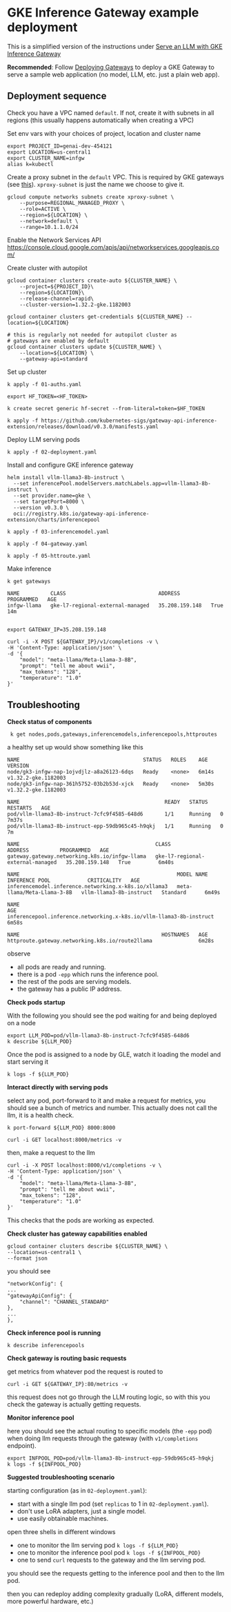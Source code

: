 
# GKE Inference Gateway example deployment

This is a simplified version of the instructions under [Serve an LLM with GKE Inference Gateway](https://cloud.google.com/kubernetes-engine/docs/tutorials/serve-with-gke-inference-gateway)

**Recommended**: Follow [Deploying Gateways](https://cloud.google.com/kubernetes-engine/docs/how-to/deploying-gateways) to deploy a GKE Gateway to serve a sample web application (no model, LLM, etc. just a plain web app).



## Deployment sequence

Check you have a VPC named `default`. If not, create it with subnets in all regions (this usually happens automatically when creating a VPC)

Set env vars with your choices of project, location and cluster name

```
export PROJECT_ID=genai-dev-454121
export LOCATION=us-central1
export CLUSTER_NAME=infgw
alias k=kubectl
```


Create a proxy subnet in the `default` VPC. This is required by GKE gateways (see [this](https://cloud.google.com/load-balancing/docs/proxy-only-subnets#proxy_only_subnet_create)). `xproxy-subnet` is just the name we choose to give it.
```
gcloud compute networks subnets create xproxy-subnet \
    --purpose=REGIONAL_MANAGED_PROXY \
    --role=ACTIVE \
    --region=${LOCATION} \
    --network=default \
    --range=10.1.1.0/24
```

Enable the Network Services API https://console.cloud.google.com/apis/api/networkservices.googleapis.com/

Create cluster with autopilot
```
gcloud container clusters create-auto ${CLUSTER_NAME} \
    --project=${PROJECT_ID}\
    --region=${LOCATION}\
    --release-channel=rapid\
    --cluster-version=1.32.2-gke.1182003 

gcloud container clusters get-credentials ${CLUSTER_NAME} --location=${LOCATION}

# this is regularly not needed for autopilot cluster as
# gateways are enabled by default
gcloud container clusters update ${CLUSTER_NAME} \
    --location=${LOCATION} \
    --gateway-api=standard
```

Set up cluster
```
k apply -f 01-auths.yaml

export HF_TOKEN=<HF_TOKEN>

k create secret generic hf-secret --from-literal=token=$HF_TOKEN
      
k apply -f https://github.com/kubernetes-sigs/gateway-api-inference-extension/releases/download/v0.3.0/manifests.yaml
```

Deploy LLM serving pods

```
k apply -f 02-deployment.yaml
```

Install and configure GKE inference gateway
```
helm install vllm-llama3-8b-instruct \
  --set inferencePool.modelServers.matchLabels.app=vllm-llama3-8b-instruct \
  --set provider.name=gke \
  --set targetPort=8000 \
  --version v0.3.0 \
  oci://registry.k8s.io/gateway-api-inference-extension/charts/inferencepool

k apply -f 03-inferencemodel.yaml

k apply -f 04-gateway.yaml

k apply -f 05-httroute.yaml
```

Make inference
```
k get gateways

NAME          CLASS                              ADDRESS          PROGRAMMED   AGE
infgw-llama   gke-l7-regional-external-managed   35.208.159.148   True         14m


export GATEWAY_IP=35.208.159.148

curl -i -X POST ${GATEWAY_IP}/v1/completions -v \
-H 'Content-Type: application/json' \
-d '{
    "model": "meta-llama/Meta-Llama-3-8B",
    "prompt": "tell me about wwii",
    "max_tokens": "128",
    "temperature": "1.0"
}'
```



## Troubleshooting


**Check status of components**

     k get nodes,pods,gateways,inferencemodels,inferencepools,httproutes

a healthy set up would show something like this

    NAME                                        STATUS   ROLES    AGE     VERSION
    node/gk3-infgw-nap-1ojvdjlz-a8a26123-6dqs   Ready    <none>   6m14s   v1.32.2-gke.1182003
    node/gk3-infgw-nap-361h5752-03b2b53d-xjck   Ready    <none>   5m30s   v1.32.2-gke.1182003

    NAME                                               READY   STATUS    RESTARTS   AGE
    pod/vllm-llama3-8b-instruct-7cfc9f4585-648d6       1/1     Running   0          7m37s
    pod/vllm-llama3-8b-instruct-epp-59db965c45-h9qkj   1/1     Running   0          7m

    NAME                                            CLASS                              ADDRESS          PROGRAMMED   AGE
    gateway.gateway.networking.k8s.io/infgw-llama   gke-l7-regional-external-managed   35.208.159.148   True         6m40s

    NAME                                                   MODEL NAME                   INFERENCE POOL            CRITICALITY   AGE
    inferencemodel.inference.networking.x-k8s.io/xllama3   meta-llama/Meta-Llama-3-8B   vllm-llama3-8b-instruct   Standard      6m49s

    NAME                                                                  AGE
    inferencepool.inference.networking.x-k8s.io/vllm-llama3-8b-instruct   6m58s

    NAME                                              HOSTNAMES   AGE
    httproute.gateway.networking.k8s.io/route2llama               6m28s

observe
- all pods are ready and running.
- there is a pod `-epp` which runs the inference pool.
- the rest of the pods are serving models.
- the gateway has a public IP address.


**Check pods startup**

With the following you should see the pod waiting for and being deployed on a node

    export LLM_POD=pod/vllm-llama3-8b-instruct-7cfc9f4585-648d6
    k describe ${LLM_POD}

Once the pod is assigned to a node by GLE, watch it loading the model and start serving it

    k logs -f ${LLM_POD}


**Interact directly with serving pods**

select any pod, port-forward to it and make a request for metrics, you should see a bunch of metrics and number. This actually does not call the llm, it is a health check.

    k port-forward ${LLM_POD} 8000:8000

    curl -i GET localhost:8000/metrics -v

then, make a request to the llm

    curl -i -X POST localhost:8000/v1/completions -v \
    -H 'Content-Type: application/json' \
    -d '{
        "model": "meta-llama/Meta-Llama-3-8B",
        "prompt": "tell me about wwii",
        "max_tokens": "128",
        "temperature": "1.0"
    }'

This checks that the pods are working as expected.

**Check cluster has gateway capabilities enabled**

    gcloud container clusters describe ${CLUSTER_NAME} \
    --location=us-central1 \
    --format json

you should see

    "networkConfig": {
    ...
    "gatewayApiConfig": {
        "channel": "CHANNEL_STANDARD"
    },
    ...
    },

**Check inference pool is running**

    k describe inferencepools

**Check gateway is routing basic requests**

get metrics from whatever pod the request is routed to

    curl -i GET ${GATEWAY_IP}:80/metrics -v

this request does not go through the LLM routing logic, so with this you check the gateway is actually getting requests. 

**Monitor inference pool**

here you should see the actual routing to specific models (the `-epp` pod) when doing llm requests through the gateway (with `v1/completions` endpoint).

    export INFPOOL_POD=pod/vllm-llama3-8b-instruct-epp-59db965c45-h9qkj
    k logs -f ${INFPOOL_POD}

**Suggested troubleshooting scenario**

starting configuration (as in `02-deployment.yaml`):

- start with a single llm pod (set `replicas` to 1 in `02-deployment.yaml`). 
- don't use LoRA adapters, just a single model.
- use easily obtainable machines.

open three shells in different windows

- one to monitor the llm serving pod `k logs -f ${LLM_POD}`
- one to monitor the inference pool pod `k logs -f ${INFPOOL_POD}`
- one to send `curl` requests to the gateway and the llm serving pod.

you should see the requests getting to the inference pool and then to the llm pod.

then you can redeploy adding complexity gradually (LoRA, different models, more powerful hardware, etc.)
